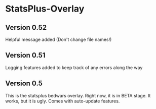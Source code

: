 # StatsPlus-Overlay

## Version 0.52
Helpful message added (Don't change file names!)

## Version 0.51
Logging features added to keep track of any errors along the way

## Version 0.5
This is the statsplus bedwars overlay. Right now, it is in BETA stage. It works, but it is ugly. 
Comes with auto-update features. 
